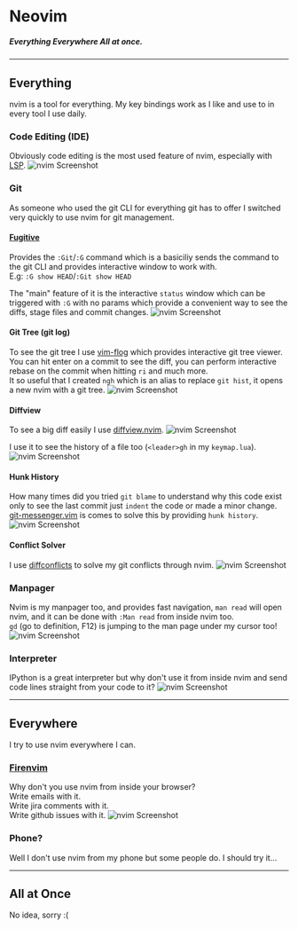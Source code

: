# Neovim
##### Everything Everywhere All at once.

---

## Everything
nvim is a tool for everything.
My key bindings work as I like and use to in every tool I use daily.

### Code Editing (IDE)
Obviously code editing is the most used feature of nvim, especially with [LSP](https://microsoft.github.io/language-server-protocol/).
![nvim Screenshot](../../media/nvim/preview.png)

### Git
As someone who used the git CLI for everything git has to offer I switched very quickly to use nvim for git management.

#### [Fugitive](https://github.com/tpope/vim-fugitive)
Provides the `:Git`/`:G` command which is a basiciliy sends the command to the git CLI and provides interactive window to work with. \
E.g: `:G show HEAD`/`:Git show HEAD`

The "main" feature of it is the interactive `status` window which can be triggered with `:G` with no params which provide a convenient way to see the diffs, stage files and commit changes.
![nvim Screenshot](../../media/nvim/fugitive.png)

#### Git Tree (git log)
To see the git tree I use [vim-flog](https://github.com/rbong/vim-flog) which provides interactive git tree viewer. \
You can hit enter on a commit to see the diff, you can perform interactive rebase on the commit when hitting `ri` and much more. \
It so useful that I created `ngh` which is an alias to replace `git hist`, it opens a new nvim with a git tree.
![nvim Screenshot](../../media/nvim/flog.png)

#### Diffview
To see a big diff easily I use [diffview.nvim](https://github.com/sindrets/diffview.nvim).
![nvim Screenshot](../../media/nvim/diffview_diff.png)

I use it to see the history of a file too (`<leader>gh` in my `keymap.lua`).
![nvim Screenshot](../../media/nvim/diffview_hist.png)

#### Hunk History
How many times did you tried `git blame` to understand why this code exist only to see the last commit just `indent` the code or made a minor change. \
[git-messenger.vim](https://github.com/rhysd/git-messenger.vim) is comes to solve this by providing `hunk history`.
![nvim Screenshot](../../media/nvim/hunk_history.png)

#### Conflict Solver
I use [diffconflicts](https://github.com/whiteinge/diffconflicts) to solve my git conflicts through nvim.
![nvim Screenshot](../../media/nvim/conflict.png)

### Manpager
Nvim is my manpager too, and provides fast navigation, `man read` will open nvim, and it can be done with `:Man read` from inside nvim too. \
`gd` (go to definition, F12) is jumping to the man page under my cursor too!
![nvim Screenshot](../../media/nvim/manpager.png)

### Interpreter
IPython is a great interpreter but why don't use it from inside nvim and send code lines straight from your code to it?
![nvim Screenshot](../../media/nvim/ipython.png)

---

## Everywhere
I try to use nvim everywhere I can.

### [Firenvim](https://github.com/glacambre/firenvim)
Why don't you use nvim from inside your browser? \
Write emails with it. \
Write jira comments with it. \
Write github issues with it.
![nvim Screenshot](../../media/nvim/firenvim.png)

### Phone?
Well I don't use nvim from my phone but some people do. I should try it...

---

## All at Once
No idea, sorry :(
